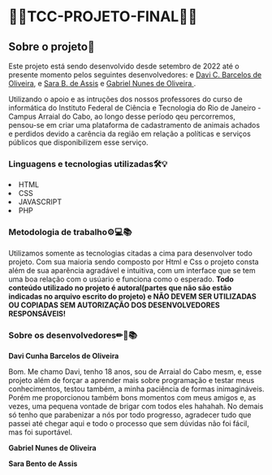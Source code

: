 # 👨‍💻TCC-PROJETO-FINAL👨‍💻

## Sobre o projeto📜

Este projeto está sendo desenvolvido desde setembro de 2022 até o presente momento pelos seguintes desenvolvedores: e <a href="https://github.com/Davibarcelos">Davi C. Barcelos de Oliveira</a>, e <a href="https://github.com/bentosara19">Sara B. de Assis</a> e <a href="https://github.com/zTheriscboy"> Gabriel Nunes de Oliveira </a>.

Utilizando o apoio e as intruções dos nossos professores do curso de informática do Instituto Federal de Ciência e Tecnologia do Rio de Janeiro - Campus Arraial do Cabo, ao longo desse período qeu percorremos, pensou-se em criar uma plataforma de cadastramento de animais achados e perdidos devido a carência da região em relação a políticas e serviços públicos que disponibilizem esse serviço. 

### Linguagens e tecnologias utilizadas🛠💡
<li>HTML</li>
<li>CSS</li>
<li>JAVASCRIPT</li>
<li>PHP</li>

### Metodologia de trabalho⚙💻📚

Utilizamos somente as tecnologias citadas a cima para desenvolver todo projeto.
Com sua maioria sendo composto por Html e Css o projeto consta além de sua aparência agradável e intuitiva, com um interface que se tem uma boa relação com o usúario e funciona como o esperado. <strong>Todo conteúdo utilizado no projeto é autoral(partes que não são estão indicadas no arquivo escrito do projeto) e NÃO DEVEM SER UTILIZADAS OU COPIADAS SEM AUTORIZAÇÃO DOS DESENVOLVEDORES RESPONSÁVEIS!</strong>

### Sobre os desenvolvedores✏📄📚

<strong>Davi Cunha Barcelos de Oliveira</strong>
<p>Bom. Me chamo Davi, tenho 18 anos, sou de Arraial do Cabo mesm, e, esse projeto além de forçar a aprender mais sobre programação e testar meus conhecimentos, testou também, a minha paciência de formas inimagináveis. Porém me proporcionou também bons momentos com meus amigos e, as vezes, uma pequena vontade de brigar com todos eles hahahah. No demais só tenho que parabenizar a nós por todo progresso, agradecer tudo que passei até chegar aqui e todo o processo que sem dúvidas não foi fácil, mas foi suportável. </p>

<strong>Gabriel Nunes de Oliveira</strong>
<p> </p>

<strong>Sara Bento de Assis</strong>
<p> </p>
